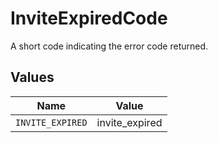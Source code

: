 # InviteExpiredCode

A short code indicating the error code returned.


## Values

| Name             | Value            |
| ---------------- | ---------------- |
| `INVITE_EXPIRED` | invite_expired   |